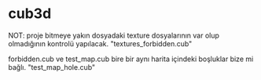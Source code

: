 # cub3d

NOT: proje bitmeye yakın dosyadaki texture dosyalarının var olup olmadığının kontrolü yapılacak. "textures_forbidden.cub"

forbidden.cub ve test_map.cub bire bir aynı harita içindeki boşluklar bize mi bağlı. "test_map_hole.cub"